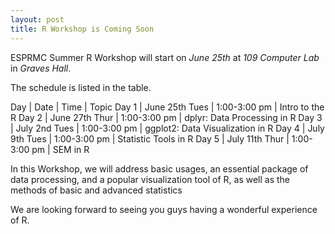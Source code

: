 ```yaml
---
layout: post
title: R Workshop is Coming Soon 
---
```


ESPRMC Summer R Workshop will start on *June 25th* at *109 Computer Lab* in *Graves Hall*.

The schedule is listed in the table.

Day | Date | Time | Topic
Day 1 | June 25th Tues | 1:00-3:00 pm | Intro to the R
Day 2 | June 27th Thur | 1:00-3:00 pm | dplyr: Data Processing in R
Day 3 | July 2nd Tues | 1:00-3:00 pm | ggplot2: Data Visualization in R
Day 4 | July 9th Tues | 1:00-3:00 pm | Statistic Tools in R
Day 5 | July 11th Thur | 1:00-3:00 pm | SEM in R

In this Workshop, we will address basic usages, an essential package of data processing, and a popular visualization tool of R, as well as the methods of basic and advanced statistics 

We are looking forward to seeing you guys having a wonderful experience of R.


